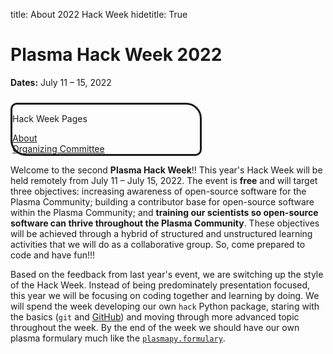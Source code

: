 title: About 2022 Hack Week
hidetitle: True

# Plasma Hack Week 2022
**Dates:** July 11 – 15, 2022

<div class="plasmapy-note" 
     style="max-width: 300px;
            margin-top: 24px;
            border-style: solid;
            border-radius: 10px 25px;
            border-width: 3px;
            border-color: var(--plasmapy-darkblue)">
    <p class="plasmapy-note-title" style="border-top-left-radius: 8px; border-top-right-radius: 23px ">
        Hack Week Pages
    </p>
    <p style="margin-bottom: 0">
        <a href="../about">About</a><br>
        <!--
        <a href="../registration">Registration</a><br>
        <a href="../schedule">Schedule</a><br>
        <a href="../python">Python Tutorials</a><br>
        <a href="../tutorials">Tutorials</a><br>
        <a href="../install">Software Installation</a><br>
        <a href="../social">Social Events</a><br>
        -->
        <a href="../committee">Organizing Committee</a><br>
        <!--
        <a href="../exit_survey">How did we do?</a><br>
        <a href="https://youtube.com/playlist?list=PLKpKGRIZZV_R2ZnpbSZ5-Qm2bpUMZs7by">YouTube Playlist</a>
        -->
    </p>
</div>

Welcome to the second **Plasma Hack Week**!!  This year's Hack Week will be
held remotely from July 11 – July 15, 2022.  The event is **free** and will
target three objectives: increasing awareness of open-source software for the
Plasma Community; building a contributor base for open-source software
within the Plasma Community; and **training our scientists so open-source
software can thrive throughout the Plasma Community**.  These objectives will be
achieved through a hybrid of structured and unstructured learning activities
that we will do as a collaborative group.  So, come prepared to code and have
fun!!!

Based on the feedback from last year's event, we are switching up the
style of the Hack Week.  Instead of being predominately presentation focused,
this year we will be focusing on coding together and learning by doing.  We
will spend the week developing our own `hack` Python package, staring with
the basics (`git` and [GitHub](https://github.com/)) and moving through more
advanced topic throughout the week.  By the end of the week we should have our
own plasma formulary much like the
[`plasmapy.formulary`](https://docs.plasmapy.org/en/latest/formulary/index.html).


<!--
In the week leading up to the **Plasma Hack Week**, a few more fundamentally
focused tutorials will be presented on topics like the basics of Python, using 
version control, contributing to open-source projects, etc.

For information on registering please visit our 
[registration page](../registration).

For information on the schedule and pre-week tutorials please visit our
[scheduling page](../schedule).

For any additional questions please reach out to us on our 
[Discord channel](https://discord.gg/HdsZkp9M35).
-->
